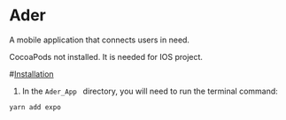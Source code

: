 # Ader
A mobile application that connects users in need. 

CocoaPods not installed. It is needed for IOS project.

#<ins>Installation</ins>
1) In the ```Ader_App ``` directory, you will need to run the terminal command:
```
yarn add expo 
```

